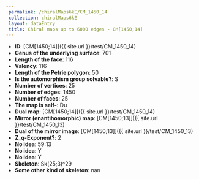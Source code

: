 ```yaml
--- 
 permalink: /chiralMaps6kE/CM_1450_14 
 collection: chiralMaps6kE
 layout: dataEntry
 title: Chiral maps up to 6000 edges - CM[1450;14]
---
```


- **ID**: [CM[1450;14]]({{ site.url }}/test/CM_1450_14)
- **Genus of the underlying surface**: 701
- **Length of the face**: 116
- **Valency**: 116
- **Length of the Petrie polygon**: 50
- **Is the automorphism group solvable?**: S
- **Number of vertices**: 25
- **Number of edges**: 1450
- **Number of faces**: 25
- **The map is self-**: Du
- **Dual map**: [CM[1450;14]]({{ site.url }}/test/CM_1450_14)
- **Mirror (enantihomorphic) map**: [CM[1450;13]]({{ site.url }}/test/CM_1450_13)
- **Dual of the mirror image**: [CM[1450;13]]({{ site.url }}/test/CM_1450_13)
- **Z_q-Exponent?**: 2
- **No idea**:  59:13
- **No idea**: Y
- **No idea**: Y
- **Skeleton**: Sk(25;3)^29
- **Some other kind of skeleton**: nan
